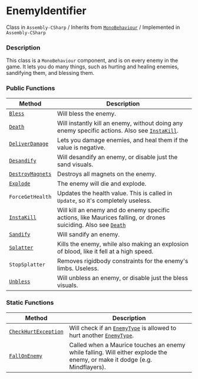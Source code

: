 # EnemyIdentifier

Class in `Assembly-CSharp` / Inherits from [`MonoBehaviour`](https://docs.unity3d.com/ScriptReference/MonoBehaviour.html) / Implemented in `Assembly-CSharp`

### Description
This class is a `MonoBehaviour` component, and is on every enemy in the game.
It lets you do many things, such as hurting and healing enemies, sandifying them, and blessing them.

### Public Functions
|Method|Description|
|-|-|
|[`Bless`](Bless)|Will bless the enemy.|
|[`Death`](Death)|Will instantly kill an enemy, without doing any enemy specific actions. Also see [`InstaKill`](InstaKill).|
|[`DeliverDamage`](DeliverDamage)|Lets you damage enemies, and heal them if the value is negative.|
|[`Desandify`](Desandify)|Will desandify an enemy, or disable just the sand visuals.|
|[`DestroyMagnets`](DestroyMagnets)|Destroys all magnets on the enemy.|
|[`Explode`](Explode)|The enemy will die and explode.|
|`ForceGetHealth`|Updates the health value. This is called in `Update`, so it's completely useless.|
|[`InstaKill`](InstaKill)|Will kill an enemy and do enemy specific actions, like Maurices falling, or drones suiciding. Also see [`Death`](Death)|
|[`Sandify`](Sandify)|Will sandify an enemy.|
|[`Splatter`](Splatter)|Kills the enemy, while also making an explosion of blood, like it fell at a high speed.|
|`StopSplatter`|Removes rigidbody constraints for the enemy's limbs. Useless.|
|[`Unbless`](Unbless)|Will unbless an enemy, or disable just the bless visuals.|

### Static Functions
|Method|Description|
|-|-|
|[`CheckHurtException`](CheckHurtException)|Will check if an [`EnemyType`](../EnemyType) is allowed to hurt another [`EnemyType`](../EnemyType).|
|[`FallOnEnemy`](FallOnEnemy)|Called when a Maurice touches an enemy while falling. Will either explode the enemy, or make it dodge (e.g. Mindflayers).|
